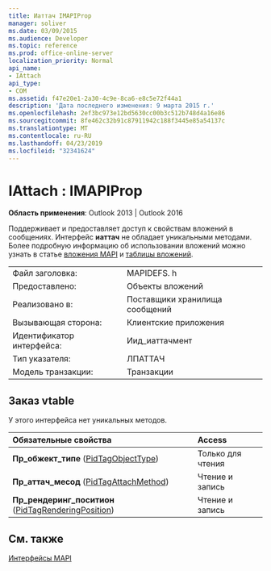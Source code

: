 ```yaml
---
title: Иаттач IMAPIProp
manager: soliver
ms.date: 03/09/2015
ms.audience: Developer
ms.topic: reference
ms.prod: office-online-server
localization_priority: Normal
api_name:
- IAttach
api_type:
- COM
ms.assetid: f47e20e1-2a30-4c9e-8ca6-e8c5e72f44a1
description: 'Дата последнего изменения: 9 марта 2015 г.'
ms.openlocfilehash: 2ef3bc973e12bd5630cc00b3c512b748d4a16e86
ms.sourcegitcommit: 8fe462c32b91c87911942c188f3445e85a54137c
ms.translationtype: MT
ms.contentlocale: ru-RU
ms.lasthandoff: 04/23/2019
ms.locfileid: "32341624"
---
```

# <a name="iattach--imapiprop"></a>IAttach : IMAPIProp

  
  
**Область применения**: Outlook 2013 | Outlook 2016 
  
Поддерживает и предоставляет доступ к свойствам вложений в сообщениях. Интерфейс **иаттач** не обладает уникальными методами. Более подробную информацию об использовании вложений можно узнать в статье [вложения MAPI](mapi-attachments.md) и [таблицы вложений](attachment-tables.md). 
  
|||
|:-----|:-----|
|Файл заголовка:  <br/> |MAPIDEFS. h  <br/> |
|Предоставлено:  <br/> |Объекты вложений  <br/> |
|Реализовано в:  <br/> |Поставщики хранилища сообщений  <br/> |
|Вызывающая сторона:  <br/> |Клиентские приложения  <br/> |
|Идентификатор интерфейса:  <br/> |Иид_иаттачмент  <br/> |
|Тип указателя:  <br/> |ЛПАТТАЧ  <br/> |
|Модель транзакции:  <br/> |Транзакции  <br/> |
   
## <a name="vtable-order"></a>Заказ vtable

У этого интерфейса нет уникальных методов.
  
|**Обязательные свойства**|**Access**|
|:-----|:-----|
|**Пр_обжект_типе** ([PidTagObjectType](pidtagobjecttype-canonical-property.md))  <br/> |Только для чтения  <br/> |
|**Пр_аттач_месод** ([PidTagAttachMethod](pidtagattachmethod-canonical-property.md))  <br/> |Чтение и запись  <br/> |
|**Пр_рендеринг_поситион** ([PidTagRenderingPosition](pidtagrenderingposition-canonical-property.md))  <br/> |Чтение и запись  <br/> |
   
## <a name="see-also"></a>См. также



[Интерфейсы MAPI](mapi-interfaces.md)

